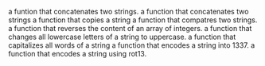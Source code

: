 a funtion that concatenates two strings.
a function that concatenates two strings
a function that copies a string
a function that compatres two strings.
a function that reverses the content of an array of integers.
a function that changes all lowercase letters of a string to uppercase.
a function that capitalizes all words of a string
a function that encodes a string into 1337.
a function that encodes a string using rot13.
